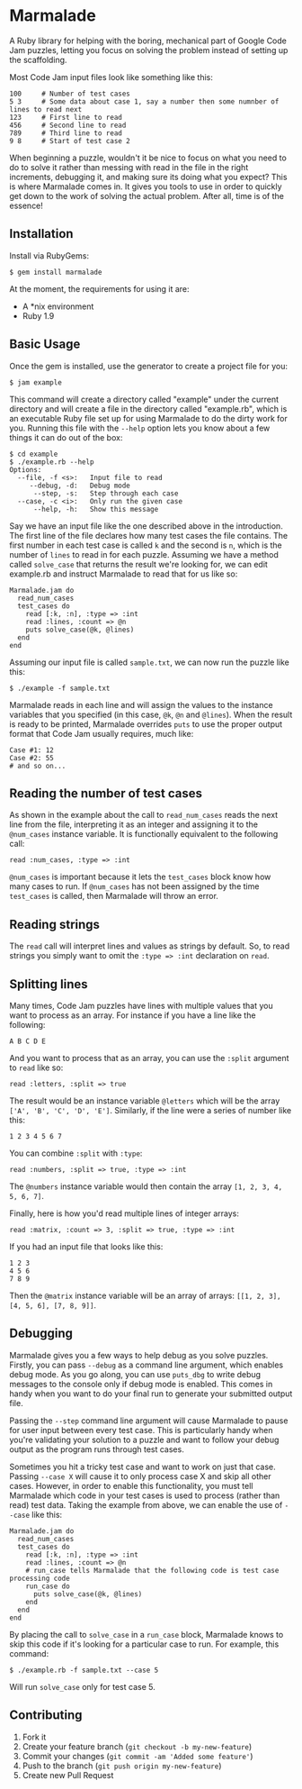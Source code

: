 # Marmalade

A Ruby library for helping with the boring, mechanical part of Google Code Jam puzzles, letting you focus on solving the problem instead of setting up the scaffolding.

Most Code Jam input files look like something like this:

    100     # Number of test cases
    5 3     # Some data about case 1, say a number then some numnber of lines to read next
    123     # First line to read
    456     # Second line to read
    789     # Third line to read
    9 8     # Start of test case 2
    
When beginning a puzzle, wouldn't it be nice to focus on what you need to do to solve it rather than messing with read in the file in the right increments, debugging it, and making sure its doing what you expect? This is where Marmalade comes in. It gives you tools to use in order to quickly get down to the work of solving the actual problem. After all, time is of the essence!

## Installation

Install via RubyGems:

    $ gem install marmalade

At the moment, the requirements for using it are:

- A *nix environment
- Ruby 1.9

## Basic Usage

Once the gem is installed, use the generator to create a project file for you:

    $ jam example
    
This command will create a directory called "example" under the current directory and will create a file in the directory called "example.rb", which is an executable Ruby file set up for using Marmalade to do the dirty work for you. Running this file with the `--help` option lets you know about a few things it can do out of the box:

    $ cd example
    $ ./example.rb --help
    Options:
      --file, -f <s>:   Input file to read
         --debug, -d:   Debug mode
          --step, -s:   Step through each case
      --case, -c <i>:   Only run the given case
          --help, -h:   Show this message

Say we have an input file like the one described above in the introduction. The first line of the file declares how many test cases the file contains. The first number in each test case is called `k` and the second is `n`, which is the number of `lines` to read in for each puzzle. Assuming we have a method called `solve_case` that returns the result we're looking for, we can edit example.rb and instruct Marmalade to read that for us like so:

    Marmalade.jam do
      read_num_cases
      test_cases do
        read [:k, :n], :type => :int
        read :lines, :count => @n
        puts solve_case(@k, @lines)
      end
    end

Assuming our input file is called `sample.txt`, we can now run the puzzle like this:

    $ ./example -f sample.txt

Marmalade reads in each line and will assign the values to the instance variables that you specified (in this case, `@k`, `@n` and `@lines`). When the result is ready to be printed, Marmalade overrides `puts` to use the proper output format that Code Jam usually requires, much like:

    Case #1: 12
    Case #2: 55
    # and so on...

## Reading the number of test cases

As shown in the example about the call to `read_num_cases` reads the next line from the file, interpreting it as an integer and assigning it to the `@num_cases` instance variable. It is functionally equivalent to the following call:

    read :num_cases, :type => :int

`@num_cases` is important because it lets the `test_cases` block know how many cases to run. If `@num_cases` has not been assigned by the time `test_cases` is called, then Marmalade will throw an error.

## Reading strings

The `read` call will interpret lines and values as strings by default. So, to read strings you simply want to omit the `:type => :int` declaration on `read`.

## Splitting lines

Many times, Code Jam puzzles have lines with multiple values that you want to process as an array. For instance if you have a line like the following:

    A B C D E

And you want to process that as an array, you can use the `:split` argument to `read` like so:

    read :letters, :split => true
    
The result would be an instance variable `@letters` which will be the array `['A', 'B', 'C', 'D', 'E']`. Similarly, if the line were a series of number like this:

    1 2 3 4 5 6 7

You can combine `:split` with `:type`:

    read :numbers, :split => true, :type => :int
    
The `@numbers` instance variable would then contain the array `[1, 2, 3, 4, 5, 6, 7]`.

Finally, here is how you'd read multiple lines of integer arrays:

    read :matrix, :count => 3, :split => true, :type => :int
    
If you had an input file that looks like this:

    1 2 3
    4 5 6
    7 8 9
    
Then the `@matrix` instance variable will be an array of arrays: `[[1, 2, 3], [4, 5, 6], [7, 8, 9]]`.

## Debugging

Marmalade gives you a few ways to help debug as you solve puzzles. Firstly, you can pass `--debug` as a command line argument, which enables debug mode. As you go along, you can use `puts_dbg` to write debug messages to the console only if debug mode is enabled. This comes in handy when you want to do your final run to generate your submitted output file.

Passing the `--step` command line argument will cause Marmalade to pause for user input between every test case. This is particularly handy when you're validating your solution to a puzzle and want to follow your debug output as the program runs through test cases.

Sometimes you hit a tricky test case and want to work on just that case. Passing `--case X` will cause it to only process case X and skip all other cases. However, in order to enable this functionality, you must tell Marmalade which code in your test cases is used to process (rather than read) test data. Taking the example from above, we can enable the use of `--case` like this:

    Marmalade.jam do
      read_num_cases
      test_cases do
        read [:k, :n], :type => :int
        read :lines, :count => @n
        # run_case tells Marmalade that the following code is test case processing code
        run_case do
          puts solve_case(@k, @lines)
        end
      end
    end

By placing the call to `solve_case` in a `run_case` block, Marmalade knows to skip this code if it's looking for a particular case to run. For example, this command:

    $ ./example.rb -f sample.txt --case 5

Will run `solve_case` only for test case 5.

## Contributing

1. Fork it
2. Create your feature branch (`git checkout -b my-new-feature`)
3. Commit your changes (`git commit -am 'Added some feature'`)
4. Push to the branch (`git push origin my-new-feature`)
5. Create new Pull Request
